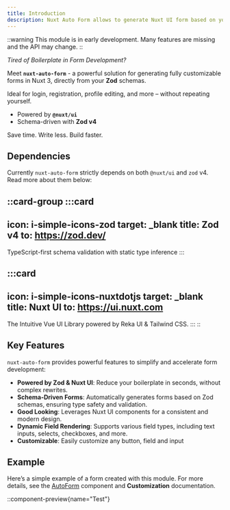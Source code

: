 ```yaml
---
title: Introduction
description: Nuxt Auto Form allows to generate Nuxt UI form based on your Tailwind schema.
---
```


::warning
This module is in early development. Many features are missing and the API may change.
::

*Tired of Boilerplate in Form Development?*

Meet **`nuxt-auto-form`** - a powerful solution for generating fully customizable forms in Nuxt 3, directly from your **Zod** schemas.

Ideal for login, registration, profile editing, and more – without repeating yourself.

* Powered by **`@nuxt/ui`**
* Schema-driven with **Zod v4**

Save time. Write less. Build faster.

## Dependencies

Currently `nuxt-auto-form` strictly depends on both `@nuxt/ui` and `zod` v4.
Read more about them below:

::card-group
  :::card
  ---
  icon: i-simple-icons-zod
  target: _blank
  title: Zod v4
  to: https://zod.dev/
  ---
  TypeScript-first schema validation with static type inference
  :::

  :::card
  ---
  icon: i-simple-icons-nuxtdotjs
  target: _blank
  title: Nuxt UI
  to: https://ui.nuxt.com
  ---
  The Intuitive Vue UI Library powered by Reka UI & Tailwind CSS.
  :::
::

## Key Features

`nuxt-auto-form` provides powerful features to simplify and accelerate form development:

- **Powered by Zod & Nuxt UI**: Reduce your boilerplate in seconds, without complex rewrites.
- **Schema-Driven Forms**: Automatically generates forms based on Zod schemas, ensuring type safety and validation.
- **Good Looking**: Leverages Nuxt UI components for a consistent and modern design.
- **Dynamic Field Rendering**: Supports various field types, including text inputs, selects, checkboxes, and more.
- **Customizable**: Easily customize any button, field and input

## Example

Here’s a simple example of a form created with this module.
For more details, see the [AutoForm](/components/form) component and **Customization** documentation.

::component-preview{name="Test"}
